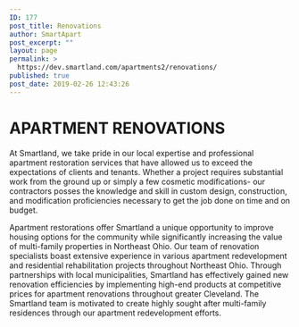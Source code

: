 ```yaml
---
ID: 177
post_title: Renovations
author: SmartApart
post_excerpt: ""
layout: page
permalink: >
  https://dev.smartland.com/apartments2/renovations/
published: true
post_date: 2019-02-26 12:43:26
---
```

<h1>APARTMENT RENOVATIONS</h1>		
		<p>At Smartland, we take pride in our local expertise and professional apartment restoration services that have allowed us to exceed the expectations of clients and tenants. Whether a project requires substantial work from the ground up or simply a few cosmetic modifications- our contractors posses the knowledge and skill in custom design, construction, and modification proficiencies necessary to get the job done on time and on budget.</p>		
		<p>Apartment restorations offer Smartland a unique opportunity to improve housing options for the community while significantly increasing the value of multi-family properties in Northeast Ohio. Our team of renovation specialists boast extensive experience in various apartment redevelopment and residential rehabilitation projects throughout Northeast Ohio. Through partnerships with local municipalities, Smartland has effectively gained new renovation efficiencies by implementing high-end products at competitive prices for apartment renovations throughout greater Cleveland. The Smartland team is motivated to create highly sought after multi-family residences through our apartment redevelopment efforts.</p>